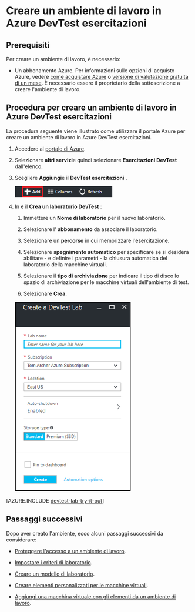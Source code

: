 <properties
    pageTitle="Creare un ambiente di lavoro in Azure DevTest esercitazioni | Microsoft Azure"
    description="Creare un ambiente di lavoro in Azure DevTest esercitazioni per macchine virtuali"
    services="devtest-lab,virtual-machines"
    documentationCenter="na"
    authors="tomarcher"
    manager="douge"
    editor=""/>

<tags
    ms.service="devtest-lab"
    ms.workload="na"
    ms.tgt_pltfrm="na"
    ms.devlang="na"
    ms.topic="get-started-article"
    ms.date="09/12/2016"
    ms.author="tarcher"/>

# <a name="create-a-lab-in-azure-devtest-labs"></a>Creare un ambiente di lavoro in Azure DevTest esercitazioni

## <a name="prerequisites"></a>Prerequisiti

Per creare un ambiente di lavoro, è necessario:

- Un abbonamento Azure. Per informazioni sulle opzioni di acquisto Azure, vedere [come acquistare Azure](https://azure.microsoft.com/pricing/purchase-options/) o [versione di valutazione gratuita di un mese](https://azure.microsoft.com/pricing/free-trial/). È necessario essere il proprietario della sottoscrizione a creare l'ambiente di lavoro.

## <a name="steps-to-create-a-lab-in-azure-devtest-labs"></a>Procedura per creare un ambiente di lavoro in Azure DevTest esercitazioni

La procedura seguente viene illustrato come utilizzare il portale Azure per creare un ambiente di lavoro in Azure DevTest esercitazioni. 

1. Accedere al [portale di Azure](http://go.microsoft.com/fwlink/p/?LinkID=525040).

1. Selezionare **altri servizi**e quindi selezionare **Esercitazioni DevTest** dall'elenco.

1. Scegliere **Aggiungi**e il **DevTest esercitazioni** .

    ![Aggiungere un ambiente di lavoro](./media/devtest-lab-create-lab/add-lab-button.png)

1. In e il **Crea un laboratorio DevTest** :

    1. Immettere un **Nome di laboratorio** per il nuovo laboratorio.
    
    1. Selezionare l' **abbonamento** da associare il laboratorio.
    
    1. Selezionare un **percorso** in cui memorizzare l'esercitazione.
    
    1. Selezionare **spegnimento automatico** per specificare se si desidera abilitare - e definire i parametri - la chiusura automatica del laboratorio della macchine virtuali.
    
    1. Selezionare il **tipo di archiviazione** per indicare il tipo di disco lo spazio di archiviazione per le macchine virtuali dell'ambiente di test. 
    
    1. Selezionare **Crea**.

    ![Creare una pala laboratorio](./media/devtest-lab-create-lab/create-devtestlab-blade.png)

[AZURE.INCLUDE [devtest-lab-try-it-out](../../includes/devtest-lab-try-it-out.md)]

## <a name="next-steps"></a>Passaggi successivi

Dopo aver creato l'ambiente, ecco alcuni passaggi successivi da considerare:

- [Proteggere l'accesso a un ambiente di lavoro](devtest-lab-add-devtest-user.md).

- [Impostare i criteri di laboratorio](devtest-lab-set-lab-policy.md).

- [Creare un modello di laboratorio](devtest-lab-create-template.md).

- [Creare elementi personalizzati per le macchine virtuali](devtest-lab-artifact-author.md).

- [Aggiungi una macchina virtuale con gli elementi da un ambiente di lavoro](devtest-lab-add-vm-with-artifacts.md).